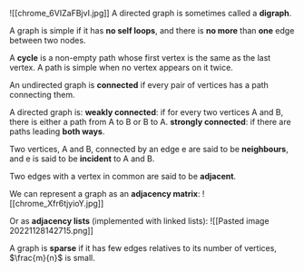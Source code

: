 ![[chrome_6VIZaFBjvI.jpg]]
A directed graph is sometimes called a **digraph**.

A graph is simple if it has **no self loops**, and there is **no more** than **one** edge between two nodes.

A **cycle** is a non-empty path whose first vertex is the same as the last vertex. A path is simple when no vertex appears on it twice.

An undirected graph is **connected** if every pair of vertices has a path connecting them.

A directed graph is: 
	**weakly connected**: if for every two vertices A and B, there is either a path from A to B or B to A.
	**strongly connected**: if there are paths leading **both ways**.

Two vertices, A and B, connected by an edge e are said to be **neighbours**, and e is said to be **incident** to A and B.

Two edges with a vertex in common are said to be **adjacent**.

We can represent a graph as an **adjacency matrix**:
![[chrome_Xfr6tjyioY.jpg]]

Or as **adjacency lists** (implemented with linked lists):
![[Pasted image 20221128142715.png]]

A graph is **sparse** if it has few edges relatives to its number of vertices, $\frac{m}{n}$ is small.

	